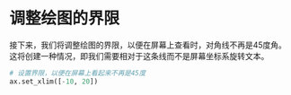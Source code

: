 # 调整绘图的界限

接下来，我们将调整绘图的界限，以便在屏幕上查看时，对角线不再是45度角。这将创建一种情况，即我们需要相对于这条线而不是屏幕坐标系旋转文本。

```python
# 设置界限，以便在屏幕上看起来不再是45度
ax.set_xlim([-10, 20])
```
